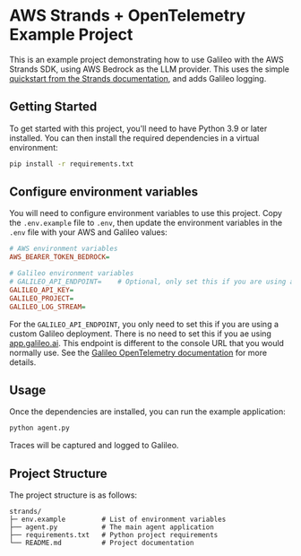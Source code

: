 # AWS Strands + OpenTelemetry Example Project

This is an example project demonstrating how to use Galileo with the AWS Strands SDK, using AWS Bedrock as the LLM provider. This uses the simple [quickstart from the Strands documentation](https://strandsagents.com/latest/documentation/docs/user-guide/quickstart/), and adds Galileo logging.

## Getting Started

To get started with this project, you'll need to have Python 3.9 or later installed. You can then install the required dependencies in a virtual environment:

```bash
pip install -r requirements.txt
```

## Configure environment variables

You will need to configure environment variables to use this project. Copy the `.env.example` file to `.env`, then update the environment variables in the `.env` file with your AWS and Galileo values:

```ini
# AWS environment variables
AWS_BEARER_TOKEN_BEDROCK=

# Galileo environment variables
# GALILEO_API_ENDPOINT=    # Optional, only set this if you are using a custom Galileo deployment
GALILEO_API_KEY=
GALILEO_PROJECT=
GALILEO_LOG_STREAM=
```

For the `GALILEO_API_ENDPOINT`, you only need to set this if you are using a custom Galileo deployment. There is no need to set this if you ae using [app.galileo.ai](https://app.galileo.ai). This endpoint is different to the console URL that you would normally use. See the [Galileo OpenTelemetry documentation](https://v2docs.galileo.ai/sdk-api/third-party-integrations/opentelemetry-and-openinference#self-hosted-deployments) for more details.

## Usage

Once the dependencies are installed, you can run the example application:

```bash
python agent.py
```

Traces will be captured and logged to Galileo.

## Project Structure

The project structure is as follows:

```folder
strands/
├─ env.example         # List of environment variables
├── agent.py           # The main agent application
├── requirements.txt   # Python project requirements
└── README.md          # Project documentation
```

